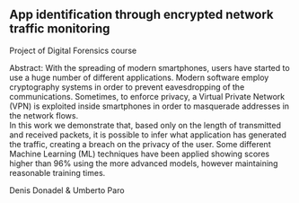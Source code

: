 ## App identification through encrypted network traffic monitoring

Project of Digital Forensics course

Abstract: With the spreading of modern smartphones, users have started to use a huge number of different applications. Modern software employ cryptography systems in order to prevent eavesdropping of the communications. Sometimes, to enforce privacy, a Virtual Private Network (VPN) is exploited inside smartphones in order to masquerade addresses in the network flows.  
In this work we demonstrate that, based only on the length of transmitted and received packets, it is possible to infer what application has generated the traffic, creating a breach on the privacy of the user. 
Some different Machine Learning (ML) techniques have been applied showing scores higher than 96% using the more advanced models, however maintaining reasonable training times.

Denis Donadel & Umberto Paro
